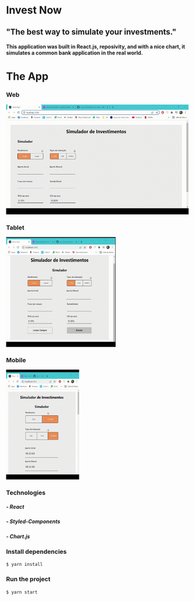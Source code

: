 # Invest Now

## "The best way to simulate your investments."   

#### This application was built in React.js, reposivity, and with a nice chart, it simulates a common bank application in the real world.

# The App

### Web

<img width="500" height="300" src="assets/web.gif">

### Tablet


<img width="300" height="300" src="assets/tablet.gif">

### Mobile


<img width="200" height="300" src="assets/mobile.gif">

### Technologies

##### - React
##### - Styled-Components
##### - Chart.js

### Install dependencies
    
    $ yarn install

### Run the project

    $ yarn start
